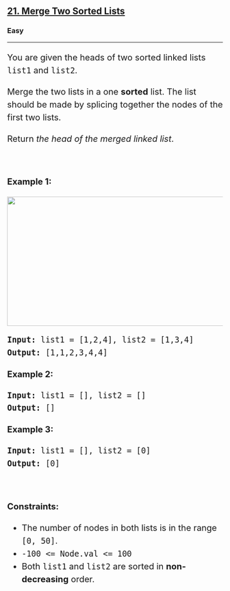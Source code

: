 <h2><a href="https://leetcode.com/problems/merge-two-sorted-lists/">21. Merge Two Sorted Lists</a></h2><h3>Easy</h3><hr><div style="transition: font 0s ease 0s; font-size: 20px !important; line-height: 30px !important;"><p style="transition: font 0s ease 0s; font-size: 20px !important; line-height: 30px !important;">You are given the heads of two sorted linked lists <code style="transition: font 0s ease 0s; font-size: 18.5716px !important; line-height: 27.8574px !important;">list1</code> and <code style="transition: font 0s ease 0s; font-size: 18.5716px !important; line-height: 27.8574px !important;">list2</code>.</p>

<p style="transition: font 0s ease 0s; font-size: 20px !important; line-height: 30px !important;">Merge the two lists in a one <strong style="transition: font 0s ease 0s; font-size: 20px !important; line-height: 30px !important;">sorted</strong> list. The list should be made by splicing together the nodes of the first two lists.</p>

<p style="transition: font 0s ease 0s; font-size: 20px !important; line-height: 30px !important;">Return <em style="transition: font 0s ease 0s; font-size: 20px !important; line-height: 30px !important;">the head of the merged linked list</em>.</p>

<p style="transition: font 0s ease 0s; font-size: 20px !important;">&nbsp;</p>
<p style="transition: font 0s ease 0s; font-size: 20px !important; line-height: 30px !important;"><strong style="transition: font 0s ease 0s; font-size: 20px !important; line-height: 30px !important;">Example 1:</strong></p>
<img alt="" src="https://assets.leetcode.com/uploads/2020/10/03/merge_ex1.jpg" style="width: 662px; height: 302px;">
<pre style="transition: font 0s ease 0s; font-size: 18.5716px !important; line-height: 29.7142px !important;"><strong style="transition: font 0s ease 0s; font-size: 18.5716px !important; line-height: 29.7142px !important;">Input:</strong> list1 = [1,2,4], list2 = [1,3,4]
<strong style="transition: font 0s ease 0s; font-size: 18.5716px !important; line-height: 29.7142px !important;">Output:</strong> [1,1,2,3,4,4]
</pre>

<p style="transition: font 0s ease 0s; font-size: 20px !important; line-height: 30px !important;"><strong style="transition: font 0s ease 0s; font-size: 20px !important; line-height: 30px !important;">Example 2:</strong></p>

<pre style="transition: font 0s ease 0s; font-size: 18.5716px !important; line-height: 29.7142px !important;"><strong style="transition: font 0s ease 0s; font-size: 18.5716px !important; line-height: 29.7142px !important;">Input:</strong> list1 = [], list2 = []
<strong style="transition: font 0s ease 0s; font-size: 18.5716px !important; line-height: 29.7142px !important;">Output:</strong> []
</pre>

<p style="transition: font 0s ease 0s; font-size: 20px !important; line-height: 30px !important;"><strong style="transition: font 0s ease 0s; font-size: 20px !important; line-height: 30px !important;">Example 3:</strong></p>

<pre style="transition: font 0s ease 0s; font-size: 18.5716px !important; line-height: 29.7142px !important;"><strong style="transition: font 0s ease 0s; font-size: 18.5716px !important; line-height: 29.7142px !important;">Input:</strong> list1 = [], list2 = [0]
<strong style="transition: font 0s ease 0s; font-size: 18.5716px !important; line-height: 29.7142px !important;">Output:</strong> [0]
</pre>

<p style="transition: font 0s ease 0s; font-size: 20px !important;">&nbsp;</p>
<p style="transition: font 0s ease 0s; font-size: 20px !important; line-height: 30px !important;"><strong style="transition: font 0s ease 0s; font-size: 20px !important; line-height: 30px !important;">Constraints:</strong></p>

<ul style="transition: font 0s ease 0s; font-size: 20px !important; line-height: 30px !important;">
	<li style="transition: font 0s ease 0s; font-size: 20px !important; line-height: 30px !important;">The number of nodes in both lists is in the range <code style="transition: font 0s ease 0s; font-size: 18.5716px !important; line-height: 27.8574px !important;">[0, 50]</code>.</li>
	<li style="transition: font 0s ease 0s; font-size: 20px !important; line-height: 30px !important;"><code style="transition: font 0s ease 0s; font-size: 18.5716px !important; line-height: 27.8574px !important;">-100 &lt;= Node.val &lt;= 100</code></li>
	<li style="transition: font 0s ease 0s; font-size: 20px !important; line-height: 30px !important;">Both <code style="transition: font 0s ease 0s; font-size: 18.5716px !important; line-height: 27.8574px !important;">list1</code> and <code style="transition: font 0s ease 0s; font-size: 18.5716px !important; line-height: 27.8574px !important;">list2</code> are sorted in <strong style="transition: font 0s ease 0s; font-size: 20px !important; line-height: 30px !important;">non-decreasing</strong> order.</li>
</ul>
</div>